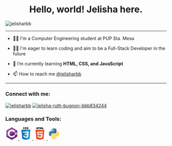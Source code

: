 <h1 align="center">Hello, world! Jelisha here.</h1>
<p align="left"> <img src="https://komarev.com/ghpvc/?username=jelisharbb&label=Profile%20views&color=0e75b6&style=flat" alt="jelisharbb" /> </p>

<hr>

- 🙋‍♀️ I'm a Computer Engineering student at PUP Sta. Mesa

- 👩‍💻 I'm eager to learn coding and aim to be a Full-Stack Developer in the future

- 🌱 I’m currently learning **HTML, CSS, and JavaScript**

- 📫 How to reach me <a href="https://t.me/jelisharbb" target="blank">@jelisharbb</a> 

<hr>

<h3 align="left">Connect with me:</h3>
<p align="left">
<a href="https://fb.com/jelisharbb" target="blank"><img align="center" src="https://raw.githubusercontent.com/rahuldkjain/github-profile-readme-generator/master/src/images/icons/Social/facebook.svg" alt="jelisharbb" height="30" width="40" /></a>
<a href="https://linkedin.com/in/jelisha-ruth-bugnon-bbb834244" target="blank"><img align="center" src="https://raw.githubusercontent.com/rahuldkjain/github-profile-readme-generator/master/src/images/icons/Social/linked-in-alt.svg" alt="jelisha-ruth-bugnon-bbb834244" height="30" width="40" /></a>
</p>

<h3 align="left">Languages and Tools:</h3>
<p align="left"> <a href="https://www.w3schools.com/cs/" target="_blank" rel="noreferrer"> <img src="https://raw.githubusercontent.com/devicons/devicon/master/icons/csharp/csharp-original.svg" alt="csharp" width="40" height="40"/> </a>
<a href="https://www.w3schools.com/css/" target="_blank" rel="noreferrer"> <img src="https://raw.githubusercontent.com/devicons/devicon/master/icons/css3/css3-original-wordmark.svg" alt="css3" width="40" height="40"/> </a>
<a href="https://www.w3.org/html/" target="_blank" rel="noreferrer"> <img src="https://raw.githubusercontent.com/devicons/devicon/master/icons/html5/html5-original-wordmark.svg" alt="html5" width="40" height="40"/> </a>
<a href="https://www.python.org" target="_blank" rel="noreferrer"> <img src="https://raw.githubusercontent.com/devicons/devicon/master/icons/python/python-original.svg" alt="python" width="40" height="40"/> </a></p>

<!---
jelisharbb/jelisharbb is a ✨ special ✨ repository because its `README.md` (this file) appears on your GitHub profile.
You can click the Preview link to take a look at your changes.
--->

